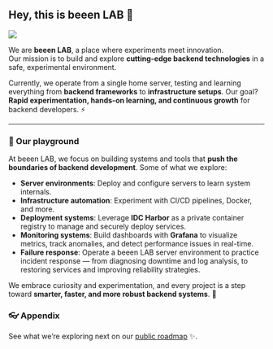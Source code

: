 ## Hey, this is beeen LAB 👋

![](https://user-images.githubusercontent.com/3369400/133268513-5bfe2f93-4402-42c9-a403-81c9e86934b6.jpeg)

We are **beeen LAB**, a place where experiments meet innovation.  
Our mission is to build and explore **cutting-edge backend technologies** in a safe, experimental environment.  

Currently, we operate from a single home server, testing and learning everything from **backend frameworks** to **infrastructure setups**. Our goal? **Rapid experimentation, hands-on learning, and continuous growth** for backend developers. ⚡

---

### 🧪 Our playground

At beeen LAB, we focus on building systems and tools that **push the boundaries of backend development**. Some of what we explore:

- **Server environments**: Deploy and configure servers to learn system internals.  
- **Infrastructure automation**: Experiment with CI/CD pipelines, Docker, and more.  
- **Deployment systems**: Leverage **IDC Harbor** as a private container registry to manage and securely deploy services.  
- **Monitoring systems**: Build dashboards with **Grafana** to visualize metrics, track anomalies, and detect performance issues in real-time.  
- **Failure response**: Operate a beeen LAB server environment to practice incident response — from diagnosing downtime and log analysis, to restoring services and improving reliability strategies.  

We embrace curiosity and experimentation, and every project is a step toward **smarter, faster, and more robust backend systems**. 🚀



### 👓 Appendix

See what we’re exploring next on our [public roadmap](https://lab.beeen.kr) ✨.